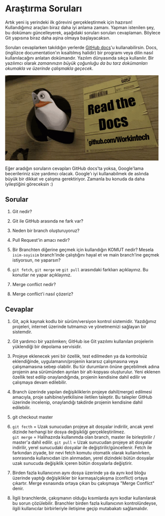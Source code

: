 # Araştırma Soruları

Artık yeni iş yerindeki ilk görevini gerçekleştirmek için hazırsın! Kullandığımız araçları biraz daha iyi anlama zamanı. Yapman istenilen şey, bu dokümanı güncelleyerek, aşağıdaki soruları soruları cevaplaman. Böylece Git yapısına biraz daha aşina olmaya başlayacaksın.

Soruları cevaplarken takıldığın yerlerde [GitHub docs](https://docs.github.com/en)'u kullanabilirsin. Docs, (ingilizce documentation'ın kısaltılmış halidir) bir programı veya dilin nasıl kullanılacağını anlatan dokümandır. Yazılım dünyasında sıkça kullanılır. Bir yazılımcı olarak _zamanınızın büyük çoğunluğu da bu tarz dokümanları okumakla ve üzerinde çalışmakla geçecek_.

![READ THE DOCS](https://github.com/Workintech/FSWeb-S1G1-Projesi-Web-Development-Projesi-icin-Git/blob/main/read-the-docs-wit.gif?raw=true)

Eğer aradığın soruların cevapları GitHub docs'ta yoksa, Google'lama becerileriniz size yardımcı olacak. Google'ı iyi kullanabilmek de aslında büyük bir dikkat ve çalışma gerektiriyor. Zamanla bu konuda da daha iyileştiğini göreceksin :)

## Sorular

1. Git nedir?

2. Git ile GitHub arasında ne fark var?

3. Neden bir branch oluşturuyoruz?

4. Pull Request'in amacı nedir?

5. Bir Branchten diğerine geçmek için kullandığın KOMUT nedir? Mesela `isim-soyisim` branch'inde çalıştığını hayal et ve main branch'ine geçmek istiyorsun, ne yaparsın?

6. `git fetch`, `git merge` ve `git pull` arasındaki farklıarı açıklayınız. Bu konutlar ne yapar açıklayınız.

7. Merge conflict nedir?

8. Merge conflict'i nasıl çözeriz?


## Cevaplar

1. Git, açık kaynak kodlu bir sürüm/versiyon kontrol sistemidir. Yazdığımız projeleri, internet üzerinde tutmamızı ve yönetmemizi sağlayan bir sistemdir.

2. Git yardımcı bir yazılımken; GitHub ise Git yazılımı kullanılan projelerin yüklendiği bir depolama servisidir.

3. Projeye eklenecek yeni bir özellik, test edilmeden ya da kontrolsüz eklendiğinde, uygulamanın/projenin kararsız çalışmasına veya çalışmamasına sebep olabilir. Bu tür durumların önüne geçebilmek adına projenin ana sürümünden ayrılan bir alt-kopyası oluşturulur. Yeni eklenen özellik test edilip onaylandığında, projenin kendisine dahil edilir ve çalışmaya devam edilebilir.

4. Branch üzerinde yapılan değişikliklerin projeye dahil(merge) edilmesi amacıyla, proje sahibine/yetkilisine iletilen taleptir. Bu talepler GitHub üzerinde incelenip, onaylandığı takdirde projenin kendisine dahil edilebilir.

5. git checkout master

6. `git fecth` = Uzak sunucudan projeye ait dosyalar indirilir, ancak yerel dizinde herhangi bir dosya değişikliği gerçekleştirilmez.  
   `git merge` = Halihazırda kullanımda olan branch, master ile birleştirilir / master'a dahil edilir.
   `git pull`  = Uzak sunucudan projeye ait dosyalar indirilir, yerel sunucudaki dosyalar ile değiştirilir/güncellenir. Fetch ile farkından ziyade, bir nevi fetch komutu otomatik olarak kullanılırken, sonrasında kullanıcıdan izin alınmadan, yerel dizindeki bütün dosyalar uzak sunucuda değişiklik içeren bütün dosyalarla değiştirir.

7. Birden fazla kullanıcının aynı dosya üzerinde ya da aynı kod bloğu üzerinde yaptığı değişiklikler bir karmaşa/çakışma (conflict) ortaya çıkartır. Merge esnasında ortaya çıkan bu çakışmaya "Merge Conflict" denir.

8. İlgili branchlerde, çakışmanın olduğu kısımlarda aynı kodlar kullanılarak bu sorun çözülebilir. Branchler birden fazla kullanıcının kontrolündeyse, ilgili kullanıcılar birbirleriyle iletişime geçip mutabakatı sağlamalıdır.
